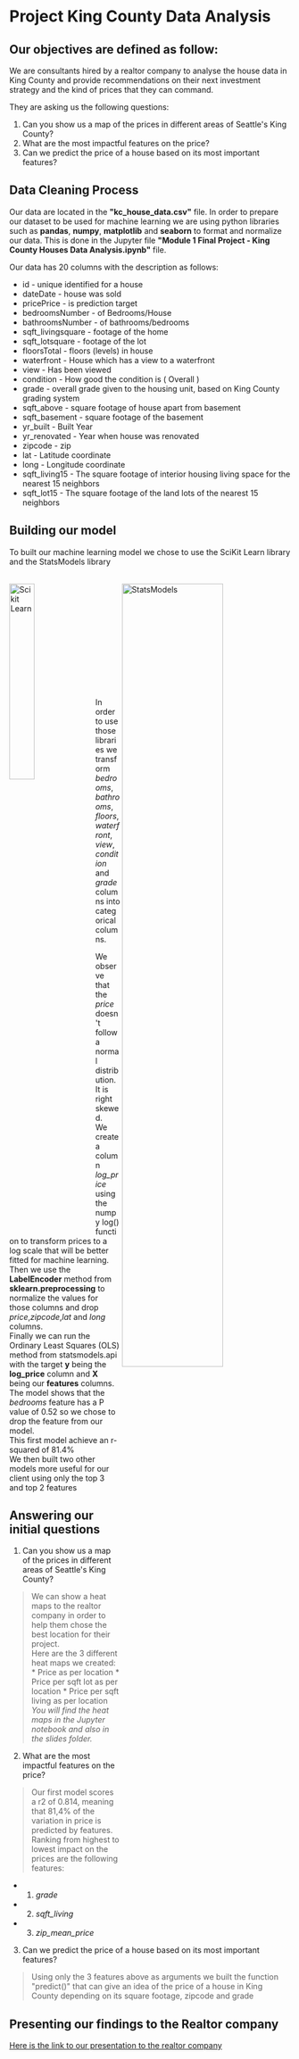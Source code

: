 # Project King County Data Analysis


## Our objectives are defined as follow:
We are consultants hired by a realtor company to analyse the house data in King County and provide recommendations on their next investment strategy and the kind of prices that they can command.

They are asking us the following questions:
1. Can you show us a map of the prices in different areas of Seattle's King County?
2. What are the most impactful features on the price?
3. Can we predict the price of a house based on its most important features?

## Data Cleaning Process
Our data are located in the **"kc_house_data.csv"** file.
In order to prepare our dataset to be used for machine learning we are using python libraries such as **pandas**, **numpy**, **matplotlib** and **seaborn** to format and normalize our data.
This is done in the Jupyter file **"Module 1 Final Project - King County Houses Data Analysis.ipynb"** file.

Our data has 20 columns with the description as follows:
* id			- unique identified for a house
* dateDate		- house was sold
* pricePrice		- is prediction target
* bedroomsNumber	- of Bedrooms/House
* bathroomsNumber	- of bathrooms/bedrooms
* sqft_livingsquare	- footage of the home
* sqft_lotsquare	- footage of the lot
* floorsTotal		- floors (levels) in house
* waterfront		- House which has a view to a waterfront
* view			- Has been viewed
* condition		- How good the condition is ( Overall )
* grade			- overall grade given to the housing unit, based on King County grading system
* sqft_above		- square footage of house apart from basement
* sqft_basement		- square footage of the basement
* yr_built		- Built Year
* yr_renovated		- Year when house was renovated
* zipcode		- zip
* lat			- Latitude coordinate
* long			- Longitude coordinate
* sqft_living15		- The square footage of interior housing living space for the nearest 15 neighbors
* sqft_lot15		- The square footage of the land lots of the nearest 15 neighbors

## Building our model
To built our machine learning model we chose to use the SciKit Learn library and the StatsModels library
<br><br>

<div><a href="https://scikit-learn.org/"><img src="https://upload.wikimedia.org/wikipedia/commons/thumb/0/05/Scikit_learn_logo_small.svg/1200px-Scikit_learn_logo_small.svg.png" alt="Scikit Learn" width="30%" align="left"/></a>
<a href="https://www.statsmodels.org/"><img src="https://www.statsmodels.org/stable/_static/statsmodels_hybi_banner.png" alt="StatsModels" width="60%" align="right"/></a></div>

<br><br><br><br><br><br><br><br><br><br><br><br>
In order to use those libraries we transform *bedrooms*, *bathrooms*, *floors*, *waterfront*, *view*, *condition* and *grade* columns into categorical columns.</br>

We observe that the _price_ doesn't follow a normal distribution. It is right skewed.<br>
We create a column *log_price* using the numpy log() function to transform prices to a log scale that will be better fitted for machine learning.</br>
Then we use the **LabelEncoder** method from **sklearn.preprocessing** to normalize the values for those columns and drop *price*,*zipcode*,*lat* and *long* columns.</br>
Finally we can run the Ordinary Least Squares (OLS) method from statsmodels.api with the target **y** being the **log_price** column and **X** being our **features** columns.</br>
The model shows that the *bedrooms* feature has a P value of 0.52 so we chose to drop the feature from our model.<br>
This first model achieve an r-squared of 81.4%<br>
We then built two other models more useful for our client using only the top 3 and top 2 features<br>

## Answering our initial questions
1. Can you show us a map of the prices in different areas of Seattle's King County?<br>
  > We can show a heat maps to the realtor company in order to help them chose the best location for their project.<br/>
  > Here are the 3 different heat maps we created:
    * Price as per location
    * Price per sqft lot as per location
    * Price per sqft living as per location
  > <br/>_You will find the heat maps in the Jupyter notebook and also in the slides folder._

2. What are the most impactful features on the price?<br>
  > Our first model scores a r2 of 0.814, meaning that 81,4% of the variation in price is predicted by features.<br/>
  > Ranking from highest to lowest impact on the prices are the following features:
  * 1. *grade*
  * 2. *sqft_living*
  * 3. *zip\_mean_price*

3. Can we predict the price of a house based on its most important features?<br>
  > Using only the 3 features above as arguments we built the function "predict()" that can give an idea of the price of a house in King County depending on its square footage, zipcode and grade</br>

## Presenting our findings to the Realtor company
<a href="https://docs.google.com/presentation/d/1fiWHrEDXgNAzFV6xIbLRCp-XWDJjh-3yyQ32P3ClCtg/edit?usp=sharing">Here is the link to our presentation to the realtor company</a>

